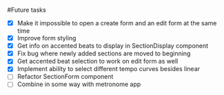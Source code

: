 #Future tasks

- [x] Make it impossible to open a create form and an edit form at the same time
- [x] Improve form styling
- [x] Get info on accented beats to display in SectionDisplay component
- [x] Fix bug where newly added sections are moved to beginning
- [x] Get accented beat selection to work on edit form as well
- [x] Implement ability to select different tempo curves besides linear
- [ ] Refactor SectionForm component
- [ ] Combine in some way with metronome app
